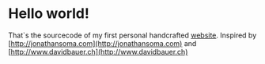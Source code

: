 # Hello world! 

That`s the sourcecode of my first personal handcrafted [website](http://www.vanessawormer.de). Inspired by [http://jonathansoma.com](http://jonathansoma.com) and [http://www.davidbauer.ch](http://www.davidbauer.ch)
